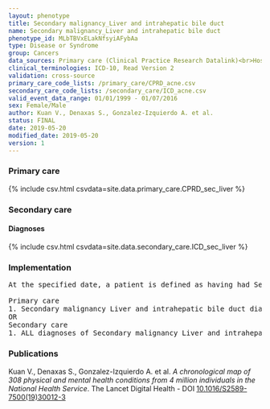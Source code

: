 ```yaml
---
layout: phenotype
title: Secondary malignancy_Liver and intrahepatic bile duct
name: Secondary malignancy_Liver and intrahepatic bile duct
phenotype_id: MLbTBVxELakNfsyiAFybAa 
type: Disease or Syndrome
group: Cancers
data_sources: Primary care (Clinical Practice Research Datalink)<br>Hospitalizations (Hospital Episode Statistics) 
clinical_terminologies: ICD-10, Read Version 2 
validation: cross-source
primary_care_code_lists: /primary_care/CPRD_acne.csv
secondary_care_code_lists: /secondary_care/ICD_acne.csv
valid_event_data_range: 01/01/1999 - 01/07/2016
sex: Female/Male
author: Kuan V., Denaxas S., Gonzalez-Izquierdo A. et al.
status: FINAL
date: 2019-05-20
modified_date: 2019-05-20
version: 1
---
```

### Primary care 
{% include csv.html csvdata=site.data.primary_care.CPRD_sec_liver %}
### Secondary care 
#### Diagnoses 
{% include csv.html csvdata=site.data.secondary_care.ICD_sec_liver %}
### Implementation 
<pre>At the specified date, a patient is defined as having had Secondary malignancy Liver and intrahepatic bile duct IF they meet the criteria for any of the following on or before the specified date. The earliest date on which the individual meets any of the following criteria on or before the specified date is defined as the first event date:

Primary care
1. Secondary malignancy Liver and intrahepatic bile duct diagnosis or history of diagnosis during a consultation 
OR
Secondary care
1. ALL diagnoses of Secondary malignancy Liver and intrahepatic bile duct or history of diagnosis during a hospitalization</pre> 
 
### Publications 
Kuan V., Denaxas S., Gonzalez-Izquierdo A. et al. _A chronological map of 308 physical and mental health conditions from 4 million individuals in the National Health Service_. The Lancet Digital Health - DOI <a href='https://www.thelancet.com/journals/landig/article/PIIS2589-7500(19)30012-3/fulltext'>10.1016/S2589-7500(19)30012-3</a>